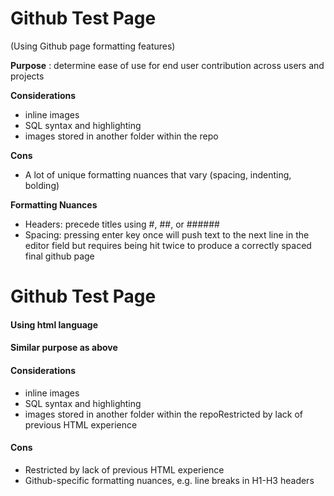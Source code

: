 
          

# Github Test Page 
(Using Github page formatting features)

**Purpose** : determine ease of use for end user contribution across users and projects 

**Considerations** 
  - inline images
  - SQL syntax and highlighting 
  - images stored in another folder within the repo 

**Cons**
  - A lot of unique formatting nuances that vary (spacing, indenting, bolding)

**Formatting Nuances**
   - Headers: precede titles using #, ##, or ######
   - Spacing: pressing enter key once will push text to the next line in the editor field but requires being hit twice to produce a correctly spaced final github page 




    
  <body>
    <h1>Github Test Page</h1> <h4>Using html language</h4>
    <h4>Similar purpose as above</h4>
    <h4>Considerations</h4>
      <ul>
        <li>inline images</li>
        <li>SQL syntax and highlighting </li>
        <li>images stored in another folder within the repoRestricted by lack of previous HTML experience</li>
          </ul>      
    <h4>Cons</h4>
      <ul>
        <li>Restricted by lack of previous HTML experience</li>
        <li>Github-specific formatting nuances, e.g. line breaks in H1-H3 headers</li>
          </ul>
  </body>
</html>
